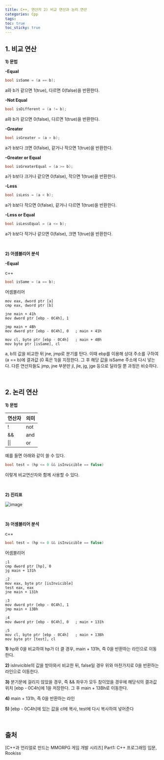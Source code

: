 ```yaml
---
title: C++, 연산자 2) 비교 연산과 논리 연산
categories: Cpp
tags: 
toc: true
toc_sticky: true
---
```


## **1. 비교 연산**

**1) 문법**

**-Equal**
```c++
bool isSame = (a == b);
```
a와 b가 같으면 1(true), 다르면 0(false)을 반환한다. 

**-Not Equal**
```c++
bool isDifferent = (a != b);
```
a와 b가 같으면 0(false), 다르면 1(true)을 반환한다. 

**-Greater**
```c++
bool isGreater = (a > b);
```
a가 b보다 크면 0(false), 같거나 작으면 1(true)을 반환한다. 

**-Greater or Equal**
```c++
bool isGreaterEqual = (a >= b);
```
a가 b보다 크거나 같으면 0(false), 작으면 1(true)을 반환한다. 

**-Less**
```c++
bool isLess = (a < b);
```
a가 b보다 작으면 0(false), 같거나 다르면 1(true)을 반환한다. 

**-Less or Equal**
```c++
bool isLessEqual = (a <= b);
```
a가 b보다 작거나 같으면 0(false), 크면 1(true)을 반환한다.

<br/>

**2) 어셈블리어 분석**

**-Equal**

c++

```c++
bool isSame = (a == b);
```

어셈블리어

```
mov eax, dword ptr [a]
cmp eax, dword ptr [b]

jne main + 41h 
mov dword ptr [ebp - 0C4h], 1 

jmp main + 4Bh
mov dword ptr [ebp - 0C4h], 0   ; main + 41h 

mov cl, byte ptr [ebp - 0C4h]   ; main + 4Bh
mov byte ptr [isSame], cl
```

a, b의 값을 비교한 뒤 jne, jmp로 분기를 탄다. 이때 ebp를 이용해 상대 주소를 구하여 (a == b)에 결과값 (0 혹은 1)을 지정한다. 그 후 해당 값을 isSame 주소에 다시 넣는다. 다른 연산자들도 jmp, jne 부분만 jl, jle, jg, jge 등으로 달라질 뿐 과정은 비슷하다.

<br/>

## **2. 논리 연산**

**1) 문법**

|연산자|의미|
|------|---|
|!|not|
|&&|and|
|\|\||or|

예를 들면 아래와 같이 쓸 수 있다.

```c++
bool test = (hp <= 0 && isInvicible == false)
```

이렇게 비교연산자와 함께 사용할 수 있다. 

<br/>

**2) 진리표**

![image](https://user-images.githubusercontent.com/96677719/210754096-d1e44947-002d-4917-b880-8999b9ddbd45.png)

<br/>

**3) 어셈블리어 분석**

c++

```c++
bool test = (hp <= 0 && isInvicible == false)
```

어셈블리어

```
;1
cmp dword ptr [hp], 0
jg main + 131h

;2
mov eax, byte ptr [isInvicible]
test eax, eax
jne main + 131h

;3
mov dword ptr [ebp - 0C4h], 1 
jmp main + 13Bh

;4
mov dword ptr [ebp - 0C4h], 0   ; main + 131h 

;5
mov cl, byte ptr [ebp - 0C4h]   ; main + 13Bh
mov byte ptr [test], cl
```

**1)** hp와 0을 비교하여 hp가 더 클 경우, main + 131h, 즉 0을 반환하는 라인으로 이동한다. 

**2)** isInvicible의 값을 받아와서 비교한 뒤, false일 경우 위와 마찬가지로 0을 반환하는 라인으로 이동한다.   

**3)** 분기문에 걸리지 않았을 경우, 즉 && 좌우가 모두 참이었을 경우에 해당식의 결과값 위치 [ebp - 0C4h]에 1을 저장한다. 그 후 main + 13Bh로 이동한다. 

**4)** main + 131h, 즉 0을 반환하는 라인

**5)** [ebp - 0C4h]에 있는 값을 cl에 복사, test에 다시 복사하여 넣어준다

<br/>

## **출처**

[C++과 언리얼로 만드는 MMORPG 게임 개발 시리즈] Part1: C++ 프로그래밍 입문, Rookiss

